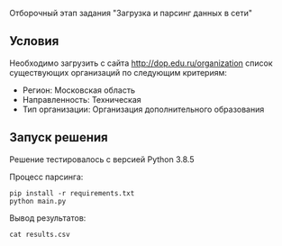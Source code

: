 Отборочный этап задания "Загрузка и парсинг данных в сети"

##  Условия

Необходимо загрузить с сайта http://dop.edu.ru/organization список существующих организаций по следующим критериям:
* Регион: Московская область
* Направленность: Техническая
* Тип организации: Организация дополнительного образования

## Запуск решения

Решение тестировалось с версией Python 3.8.5

Процесс парсинга:
```
pip install -r requirements.txt
python main.py
```

Вывод результатов:
```
cat results.csv
```
